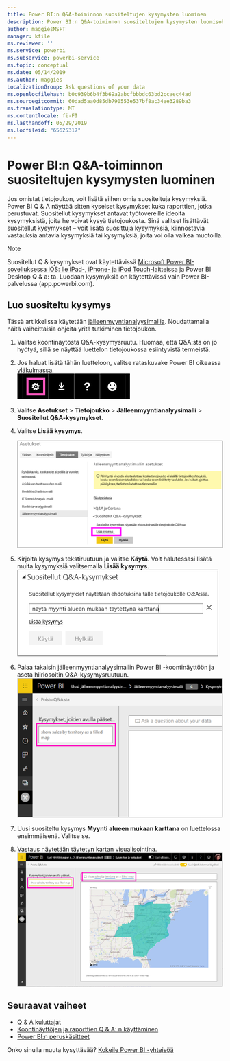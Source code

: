 ```yaml
---
title: Power BI:n Q&A-toiminnon suositeltujen kysymysten luominen
description: Power BI:n Q&A-toiminnon suositeltujen kysymysten luomisohjeet
author: maggiesMSFT
manager: kfile
ms.reviewer: ''
ms.service: powerbi
ms.subservice: powerbi-service
ms.topic: conceptual
ms.date: 05/14/2019
ms.author: maggies
LocalizationGroup: Ask questions of your data
ms.openlocfilehash: b0c939b6b4f3b69a2abcfbbbdc63bd2ccaec44ad
ms.sourcegitcommit: 60dad5aa0d85db790553e537bf8ac34ee3289ba3
ms.translationtype: MT
ms.contentlocale: fi-FI
ms.lasthandoff: 05/29/2019
ms.locfileid: "65625317"
---
```

# <a name="create-featured-questions-for-power-bi-qa"></a>Power BI:n Q&A-toiminnon suositeltujen kysymysten luominen
Jos omistat tietojoukon, voit lisätä siihen omia suositeltuja kysymyksiä. Power BI Q & A näyttää sitten kyseiset kysymykset kuka raporttien, jotka perustuvat.  Suositellut kysymykset antavat työtovereille ideoita kysymyksistä, joita he voivat kysyä tietojoukosta. Sinä valitset lisättävät suositellut kysymykset – voit lisätä suosittuja kysymyksiä, kiinnostavia vastauksia antavia kysymyksiä tai kysymyksiä, joita voi olla vaikea muotoilla.


> [!NOTE]
> Suositellut Q & kysymykset ovat käytettävissä [Microsoft Power BI-sovelluksessa iOS: lle iPad-, iPhone- ja iPod Touch-laitteissa](consumer/mobile/mobile-apps-ios-qna.md) ja Power BI Desktop Q & a: ta. Luodaan kysymyksiä on käytettävissä vain Power BI-palvelussa (app.powerbi.com).
> 

## <a name="create-a-featured-question"></a>Luo suositeltu kysymys

Tässä artikkelissa käytetään [jälleenmyyntianalyysimallia](sample-datasets.md). Noudattamalla näitä vaiheittaisia ohjeita yritä tutkiminen tietojoukon.

1. Valitse koontinäytöstä Q&A-kysymysruutu.   Huomaa, että Q&A:sta on jo hyötyä, sillä se näyttää luettelon tietojoukossa esiintyvistä termeistä.
2. Jos haluat lisätä tähän luetteloon, valitse rataskuvake Power BI oikeassa yläkulmassa.  
   ![rataskuvake](media/service-q-and-a-create-featured-questions/pbi_gearicon2.jpg)
3. Valitse **Asetukset** &gt; **Tietojoukko** &gt; **Jälleenmyyntianalyysimalli** &gt; **Suositellut Q&A-kysymykset**.  
4. Valitse **Lisää kysymys**.
   
   ![Asetukset-valikko](media/service-q-and-a-create-featured-questions/power-bi-settings.png)
5. Kirjoita kysymys tekstiruutuun ja valitse **Käytä**.   Voit halutessasi lisätä muita kysymyksiä valitsemalla **Lisää kysymys**.  
   ![Suositellut Q&A-kysymykset -ruutu](media/service-q-and-a-create-featured-questions/power-bi-type-featured-question.png)
6. Palaa takaisin jälleenmyyntianalyysimallin Power BI -koontinäyttöön ja aseta hiiriosoitin Q&A-kysymysruutuun.   
   ![Q & A-kysymysruutu kanssa suositeltu kysymys](media/service-q-and-a-create-featured-questions/power-bi-qna-featured-question-to-start.png)
7. Uusi suositeltu kysymys **Myynti alueen mukaan karttana** on luettelossa ensimmäisenä. Valitse se.  
8. Vastaus näytetään täytetyn kartan visualisointina.  
   ![Q & A: n suositellut tarkan: kartan visualisointi](media/service-q-and-a-create-featured-questions/power-bi-qna-featured-question.png)

## <a name="next-steps"></a>Seuraavat vaiheet

- [Q & A kuluttajat](consumer/end-user-q-and-a.md)  
- [Koontinäyttöjen ja raporttien Q & A: n käyttäminen](power-bi-tutorial-q-and-a.md)  
- [Power BI:n peruskäsitteet](consumer/end-user-basic-concepts.md)  

Onko sinulla muuta kysyttävää? [Kokeile Power BI -yhteisöä](http://community.powerbi.com/)

